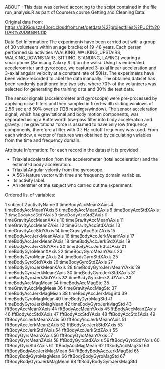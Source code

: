 ABOUT : 
This data was derived according to the script contained in the file run_analysis.R as part of Coursera course  Getting and Cleaning Data.

Original data from: https://d396qusza40orc.cloudfront.net/getdata%2Fprojectfiles%2FUCI%20HAR%20Dataset.zip

Data Set Information:
The experiments have been carried out with a group of 30 volunteers within an age bracket of 19-48 years. Each person performed six activities (WALKING, WALKING_UPSTAIRS, WALKING_DOWNSTAIRS, SITTING, STANDING, LAYING) wearing a smartphone (Samsung Galaxy S II) on the waist. Using its embedded accelerometer and gyroscope, we captured 3-axial linear acceleration and 3-axial angular velocity at a constant rate of 50Hz. The experiments have been video-recorded to label the data manually. The obtained dataset has been randomly partitioned into two sets, where 70% of the volunteers was selected for generating the training data and 30% the test data. 

The sensor signals (accelerometer and gyroscope) were pre-processed by applying noise filters and then sampled in fixed-width sliding windows of 2.56 sec and 50% overlap (128 readings/window). The sensor acceleration signal, which has gravitational and body motion components, was separated using a Butterworth low-pass filter into body acceleration and gravity. The gravitational force is assumed to have only low frequency components, therefore a filter with 0.3 Hz cutoff frequency was used. From each window, a vector of features was obtained by calculating variables from the time and frequency domain. 


Attribute Information:
For each record in the dataset it is provided: 
- Triaxial acceleration from the accelerometer (total acceleration) and the estimated body acceleration. 
- Triaxial Angular velocity from the gyroscope. 
- A 561-feature vector with time and frequency domain variables. 
- Its activity label. 
- An identifier of the subject who carried out the experiment.







Ordered list of variables:

1  subject
2  activityName
3  timeBodyAccMeanXAxis
4  timeBodyAccMeanYAxis
5  timeBodyAccMeanZAxis
6  timeBodyAccStdXAxis
7  timeBodyAccStdYAxis
8  timeBodyAccStdZAxis
9  timeGravityAccMeanXAxis
10  timeGravityAccMeanYAxis
11  timeGravityAccMeanZAxis
12  timeGravityAccStdXAxis
13  timeGravityAccStdYAxis
14  timeGravityAccStdZAxis
15  timeBodyAccJerkMeanXAxis
16  timeBodyAccJerkMeanYAxis
17  timeBodyAccJerkMeanZAxis
18  timeBodyAccJerkStdXAxis
19  timeBodyAccJerkStdYAxis
20  timeBodyAccJerkStdZAxis
21  timeBodyGyroMeanXAxis
22  timeBodyGyroMeanYAxis
23  timeBodyGyroMeanZAxis
24  timeBodyGyroStdXAxis
25  timeBodyGyroStdYAxis
26  timeBodyGyroStdZAxis
27  timeBodyGyroJerkMeanXAxis
28  timeBodyGyroJerkMeanYAxis
29  timeBodyGyroJerkMeanZAxis
30  timeBodyGyroJerkStdXAxis
31  timeBodyGyroJerkStdYAxis
32  timeBodyGyroJerkStdZAxis
33  timeBodyAccMagMean
34  timeBodyAccMagStd
35  timeGravityAccMagMean
36  timeGravityAccMagStd
37  timeBodyAccJerkMagMean
38  timeBodyAccJerkMagStd
39  timeBodyGyroMagMean
40  timeBodyGyroMagStd
41  timeBodyGyroJerkMagMean
42  timeBodyGyroJerkMagStd
43  fftBodyAccMeanXAxis
44  fftBodyAccMeanYAxis
45  fftBodyAccMeanZAxis
46  fftBodyAccStdXAxis
47  fftBodyAccStdYAxis
48  fftBodyAccStdZAxis
49  fftBodyAccJerkMeanXAxis
50  fftBodyAccJerkMeanYAxis
51  fftBodyAccJerkMeanZAxis
52  fftBodyAccJerkStdXAxis
53  fftBodyAccJerkStdYAxis
54  fftBodyAccJerkStdZAxis
55  fftBodyGyroMeanXAxis
56  fftBodyGyroMeanYAxis
57  fftBodyGyroMeanZAxis
58  fftBodyGyroStdXAxis
59  fftBodyGyroStdYAxis
60  fftBodyGyroStdZAxis
61  fftBodyAccMagMean
62  fftBodyAccMagStd
63  fftBodyBodyAccJerkMagMean
64  fftBodyBodyAccJerkMagStd
65  fftBodyBodyGyroMagMean
66  fftBodyBodyGyroMagStd
67  fftBodyBodyGyroJerkMagMean
68  fftBodyBodyGyroJerkMagStd
